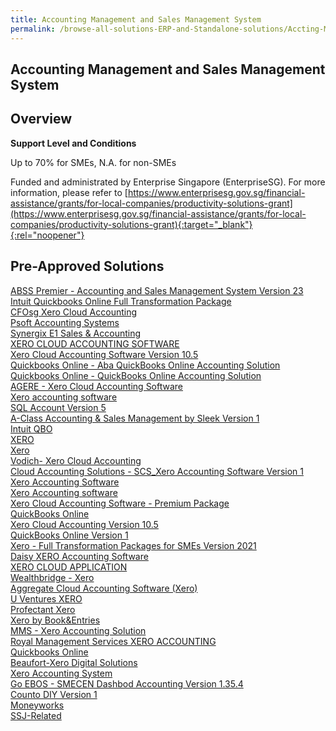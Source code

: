 ```yaml
---
title: Accounting Management and Sales Management System
permalink: /browse-all-solutions-ERP-and-Standalone-solutions/Accting-Mgmt-and-Sales-Mgmt-System
---
```


## Accounting Management and Sales Management System
## Overview

**Support Level and Conditions**

Up to 70% for SMEs, N.A. for non-SMEs

Funded and administrated by Enterprise Singapore (EnterpriseSG). For more information, please refer to [https://www.enterprisesg.gov.sg/financial-assistance/grants/for-local-companies/productivity-solutions-grant](https://www.enterprisesg.gov.sg/financial-assistance/grants/for-local-companies/productivity-solutions-grant){:target="_blank"}{:rel="noopener"}

## Pre-Approved Solutions

<a href='/productivity-solutions-grant/solutionrepo/solution3' target='_blank'>ABSS Premier - Accounting and Sales Management System Version 23</a><br>
<a href='/productivity-solutions-grant/solutionrepo/solution59' target='_blank'>Intuit Quickbooks Online Full Transformation Package</a><br>
<a href='/productivity-solutions-grant/solutionrepo/solution287' target='_blank'>CFOsg Xero Cloud Accounting</a><br>
<a href='/productivity-solutions-grant/solutionrepo/solution721' target='_blank'>Psoft Accounting Systems</a><br>
<a href='/productivity-solutions-grant/solutionrepo/solution835' target='_blank'>Synergix E1 Sales & Accounting</a><br>
<a href='/productivity-solutions-grant/solutionrepo/solution926' target='_blank'>XERO CLOUD ACCOUNTING SOFTWARE</a><br>
<a href='/productivity-solutions-grant/solutionrepo/solution968' target='_blank'>Xero Cloud Accounting Software Version 10.5</a><br>
<a href='/productivity-solutions-grant/solutionrepo/solution1009' target='_blank'>Quickbooks Online - Aba QuickBooks Online Accounting Solution</a><br>
<a href='/productivity-solutions-grant/solutionrepo/solution1011' target='_blank'>Quickbooks Online - QuickBooks Online Accounting Solution </a><br>
<a href='/productivity-solutions-grant/solutionrepo/solution1074' target='_blank'>AGERE - Xero Cloud Accounting Software </a><br>
<a href='/productivity-solutions-grant/solutionrepo/solution1162' target='_blank'>Xero accounting software</a><br>
<a href='/productivity-solutions-grant/solutionrepo/solution1434' target='_blank'>SQL Account Version 5</a><br>
<a href='/productivity-solutions-grant/solutionrepo/solution1574' target='_blank'>A-Class Accounting & Sales Management by Sleek Version 1</a><br>
<a href='/productivity-solutions-grant/solutionrepo/solution1693' target='_blank'>Intuit QBO</a><br>
<a href='/productivity-solutions-grant/solutionrepo/solution1759' target='_blank'>XERO</a><br>
<a href='/productivity-solutions-grant/solutionrepo/solution1764' target='_blank'>Xero</a><br>
<a href='/productivity-solutions-grant/solutionrepo/solution1980' target='_blank'>Vodich- Xero Cloud Accounting</a><br>
<a href='/productivity-solutions-grant/solutionrepo/solution2067' target='_blank'>Cloud Accounting Solutions - SCS_Xero Accounting Software Version 1</a><br>
<a href='/productivity-solutions-grant/solutionrepo/solution2094' target='_blank'>Xero Accounting Software</a><br>
<a href='/productivity-solutions-grant/solutionrepo/solution2194' target='_blank'>Xero Accounting software</a><br>
<a href='/productivity-solutions-grant/solutionrepo/solution2204' target='_blank'>Xero Cloud Accounting Software - Premium Package</a><br>
<a href='/productivity-solutions-grant/solutionrepo/solution2236' target='_blank'>QuickBooks Online</a><br>
<a href='/productivity-solutions-grant/solutionrepo/solution2245' target='_blank'>Xero Cloud Accounting Version 10.5</a><br>
<a href='/productivity-solutions-grant/solutionrepo/solution2390' target='_blank'>QuickBooks Online Version 1</a><br>
<a href='/productivity-solutions-grant/solutionrepo/solution2422' target='_blank'>Xero - Full Transformation Packages for SMEs Version 2021</a><br>
<a href='/productivity-solutions-grant/solutionrepo/solution2427' target='_blank'>Daisy XERO Accounting Software</a><br>
<a href='/productivity-solutions-grant/solutionrepo/solution2492' target='_blank'>XERO CLOUD APPLICATION</a><br>
<a href='/productivity-solutions-grant/solutionrepo/solution2531' target='_blank'>Wealthbridge - Xero</a><br>
<a href='/productivity-solutions-grant/solutionrepo/solution2537' target='_blank'>Aggregate Cloud Accounting Software (Xero)</a><br>
<a href='/productivity-solutions-grant/solutionrepo/solution2557' target='_blank'>U Ventures XERO</a><br>
<a href='/productivity-solutions-grant/solutionrepo/solution2577' target='_blank'>Profectant Xero</a><br>
<a href='/productivity-solutions-grant/solutionrepo/solution2590' target='_blank'>Xero by Book&Entries</a><br>
<a href='/productivity-solutions-grant/solutionrepo/solution2612' target='_blank'>MMS - Xero Accounting Solution</a><br>
<a href='/productivity-solutions-grant/solutionrepo/solution2650' target='_blank'>Royal Management Services XERO ACCOUNTING</a><br>
<a href='/productivity-solutions-grant/solutionrepo/solution2673' target='_blank'>Quickbooks Online</a><br>
<a href='/productivity-solutions-grant/solutionrepo/solution2777' target='_blank'>Beaufort-Xero Digital Solutions</a><br>
<a href='/productivity-solutions-grant/solutionrepo/solution2782' target='_blank'>Xero Accounting System</a><br>
<a href='/productivity-solutions-grant/solutionrepo/solution2846' target='_blank'>Go EBOS - SMECEN Dashbod Accounting Version 1.35.4</a><br>
<a href='/productivity-solutions-grant/solutionrepo/solution2943' target='_blank'>Counto DIY Version 1</a><br>
<a href='/productivity-solutions-grant/solutionrepo/solution3010' target='_blank'>Moneyworks</a><br>
<a href='/productivity-solutions-grant/solutionrepo/solution3172' target='_blank'>SSJ-Related</a><br>
